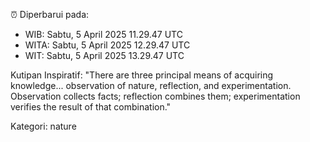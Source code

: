 ⏰ Diperbarui pada:
- WIB: Sabtu, 5 April 2025 11.29.47 UTC
- WITA: Sabtu, 5 April 2025 12.29.47 UTC
- WIT: Sabtu, 5 April 2025 13.29.47 UTC

Kutipan Inspiratif:
"There are three principal means of acquiring knowledge... observation of nature, reflection, and experimentation. Observation collects facts; reflection combines them; experimentation verifies the result of that combination."


Kategori: nature

